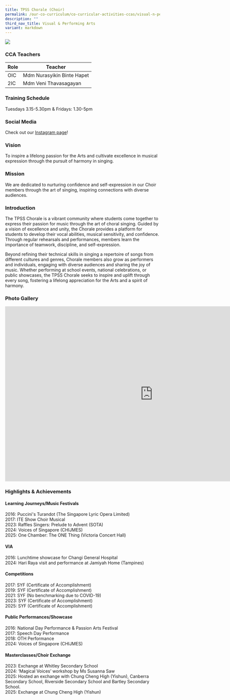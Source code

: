```yaml
---
title: TPSS Chorale (Choir)
permalink: /our-co-curriculum/co-curricular-activities-ccas/visual-n-performing-arts/show-choir/
description: ""
third_nav_title: Visual & Performing Arts
variant: markdown
---
```

![](/images/showchoir2023.jpg)

### CCA Teachers

| Role | Teacher |
|---|---|
| OIC | Mdm Nurasyikin Binte Hapet |
| 2IC | Mdm Veni Thavasagayan |

### Training Schedule
Tuesdays 3.15-5.30pm &amp; Fridays: 1.30-5pm

### Social Media 
Check out our [Instagram page](https://www.instagram.com/tpsspulse/)! 

### Vision 
To inspire a lifelong passion for the Arts and cultivate excellence in musical expression through the pursuit of harmony in singing.



### Mission 
We are dedicated to nurturing confidence and self-expression in our Choir members through the art of singing, inspiring connections with diverse audiences.


### Introduction 
The TPSS Chorale is a vibrant community where students come together to express their passion for music through the art of choral singing. Guided by a vision of excellence and unity, the Chorale provides a platform for students to develop their vocal abilities, musical sensitivity, and confidence. Through regular rehearsals and performances, members learn the importance of teamwork, discipline, and self-expression.

Beyond refining their technical skills in singing a repertoire of songs from different cultures and genres, Chorale members also grow as performers and individuals, engaging with diverse audiences and sharing the joy of music. Whether performing at school events, national celebrations, or public showcases, the TPSS Chorale seeks to inspire and uplift through every song, fostering a lifelong appreciation for the Arts and a spirit of harmony.

### Photo Gallery 
<iframe src="https://docs.google.com/presentation/d/e/2PACX-1vTQMvMnjIF_Bn6A4dpEnRQnyvjn4rcxCnk_Wt8q6TD2k3E3orBTd91kCNo_vlehavNpgMeyM-Rq-VQR/embed?start=true&amp;loop=true&amp;delayms=3000" frameborder="0" width="960" height="569" allowfullscreen="true"></iframe>

### Highlights &amp; Achievements
#### Learning Journeys/Music Festivals

2016: Puccini's Turandot (The Singapore Lyric Opera Limited)<br>2017: ITE Show Choir Musical
<br>2023: Raffles Singers: Prelude to Advent (SOTA)
<br>2024: Voices of Singapore (CHIJMES)
<br>2025: One Chamber: The ONE Thing (Victoria Concert Hall)

#### VIA
2016: Lunchtime showcase for Changi General Hospital
<br>2024: Hari Raya visit and performance at Jamiyah Home (Tampines)

#### Competitions
2017: SYF (Certificate of Accomplishment)
<br>2019: SYF (Certificate of Accomplishment)
<br>2021: SYF (No benchmarking due to COVID-19)
<br>2023: SYF (Certificate of Accomplishment)
<br>2025: SYF (Certificate of Accomplishment)

#### Public Performances/Showcase
2016: National Day Performance &amp; Passion Arts Festival
<br>2017: Speech Day Performance
<br>2018: OTH Performance
<br>2024: Voices of Singapore (CHIJMES)

#### Masterclasses/Choir Exchange
2023: Exchange at Whitley Secondary School
<br>2024: ‘Magical Voices’ workshop by Ms Susanna Saw
<br>2025: Hosted an exchange with Chung Cheng High (Yishun), Canberra Secondary School, Riverside Secondary School and Bartley Secondary School.
<br>2025: Exchange at Chung Cheng High (Yishun)